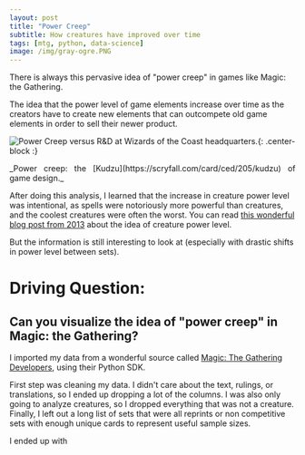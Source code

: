 ```yaml
---
layout: post
title: "Power Creep"
subtitle: How creatures have improved over time
tags: [mtg, python, data-science]
image: /img/gray-ogre.PNG
---
```


There is always this pervasive idea of "power creep" in games like Magic: the Gathering.

The idea that the power level of game elements increase over time as the creators have to
create new elements that can outcompete old game elements in order to sell their newer product.

![Power Creep versus R&D at Wizards of the Coast headquarters.](https://img.scryfall.com/cards/art_crop/front/7/8/789965c4-f3c8-4ef3-8854-9b4016356d20.jpg){: .center-block :}

<p align="justify">_Power creep: the [Kudzu](https://scryfall.com/card/ced/205/kudzu) of game design._</p>

After doing this analysis, I learned that the increase in creature power level was intentional,
as spells were notoriously more powerful than creatures, and the coolest creatures were often the worst.
You can read [this wonderful blog post from 2013](https://magic.wizards.com/en/articles/archive/latest-developments/where-wild-things-are-2013-11-15)
about the idea of creature power level. 

But the information is still interesting to look at (especially with drastic shifts in power level between sets).

# Driving Question:

## Can you visualize the idea of "power creep" in Magic: the Gathering?

I imported my data from a wonderful source called [Magic: The Gathering Developers](https://magicthegathering.io/), using their Python SDK.

First step was cleaning my data. I didn't care about the text, rulings, or translations, so I ended up dropping a lot of the columns.
I was also only going to analyze creatures, so I dropped everything that was not a creature.
Finally, I left out a long list of sets that were all reprints or non competitive sets with enough unique cards to represent useful sample sizes.

I ended up with